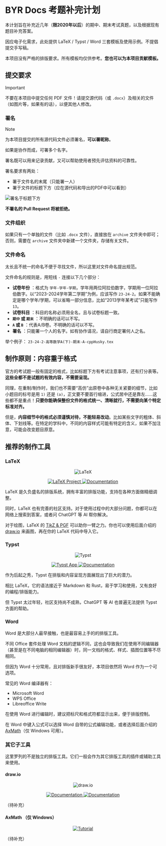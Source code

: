 # BYR Docs 考题补完计划

本计划旨在补充近几年（**限2020年以后**）的期中、期末考试真题，以及根据现有题目补充答案。

因应电子化需求，此处提供 LaTeX / Typst / Word 三套模板及使用示例。不提倡提交手写稿。

本项目没有严格的排版要求。所有模板均仅供参考。**您也可以为本项目贡献模板。**

## 提交要求

> [!IMPORTANT]
不要在本项目中提交任何 PDF 文件！请提交源代码（或 `.docx`）及相关的文件（如图片等，如果有的话），以便其他人修改。

### 署名

> [!NOTE]
> 为本项目提交的所有源代码文件必须署名，**可以署昵称**。
>
> 如果是协作而成，可署多个名字。

署名既可以用来记录贡献，又可以帮助使用者预先评估资料的可靠性。

署名要求有两处：

- 署于文件名的末尾（只能署一人）
- 署于文件的标题下方（应在源代码和导出的PDF中可以看到）

![署名于标题下方](https://i.ibb.co/zSx22sZ/Screenshot-20240625-095622.png)

**不署名的 Pull Request 将被拒绝。**

### 文件组织

如果只有一个单独的文件（比如 `.docx` 文件），直接放在 `archive` 文件夹中即可；否则，需要在 `archive` 文件夹中新建一个文件夹，存储有关文件。

### 文件命名

太长且不统一的命名不便于寻找文件，所以这里对文件命名提出规范。

文件命名的规则是，用短线 `-` 连接以下几个部分：

- **试卷年份** ：格式为 `学年-学年-学期`，学年用两位阿拉伯数字，学期用一位阿拉伯数字。以“2023-2024学年第二学期”为例，应该写作 `23-24-2`。如果不能确定是哪个学年/学期，可以省略一部分信息，比如“2013学年某考试”只能写作 `13`。
- **试卷科目** ：科目的名称必须用全名，且与试卷标题一致。
- **`期中` 或 `期末`** ：不明确的话可以不写。
- **`A` 或 `B`** ：代表A/B卷。不明确的话可以不写。
- **署名** ：只能署一个人的名字。如有协作请况，请自行商定署何人之名。

举个例子： `23-24-2-高等数学A(下)-期末-A-cppHusky.tex`

## 制作原则：内容重于格式

官方的考试题一般有固定的格式，比如标题下方有考试注意事项，还有打分表等。**这些全都不是试题的有效内容，不需要呈现。**

同理，在重制/制作时，我们也不需要“高仿”出原卷中各种无关紧要的细节，比如小题目的标号是用 `1)` 还是 `(a)`，正文要不要首行缩进，公式居中还是靠左……这些都不是重点！**只要你能确保整份文件的格式统一、清晰就行，不需要向某个特定标准对齐。**	

但是，**内容细节中的格式必须谨慎对待，不能轻易改动**。比如某些文字的粗体、斜体、下划线等。在特定的学科中，不同的内容样式可能有特定的含义，如果不加注意，可能会改变题目原意。

## 推荐的制作工具

### LaTeX

<p align="center">
	<a>
		<img alt="LaTeX" src="https://www.latex-project.org/img/latex-project-logo.svg">
	</a>
</p>

<p align="center">
	<a href="https://www.latex-project.org/">
		<img alt="LaTeX Project" src="https://img.shields.io/website?down_message=offline&label=LaTeX%20Project&up_color=007f7f&up_message=online&url=https%3a%2f%2fwww.latex-project.org"/>
	</a>
	<a href="https://www.overleaf.com/learn">
		<img alt="Documentation" src="https://img.shields.io/website?down_message=offline&label=overleaf%20docs&up_color=088742&up_message=online&url=https%3A%2F%2Fwww.overleaf.com/learn"/>
	</a>
</p>

LaTeX 是久负盛名的排版系统，拥有丰富的排版功能，支持在各种方面做精细调整。

同时，LaTeX 也有完善的社区支持。对于使用过程中的大部分问题，你都可以在网络上搜索到答案，或者问 ChatGPT 等 AI 帮你解决。

对于绘图，LaTeX 的 [TikZ & PGF](https://muug.ca/mirror/ctan/graphics/pgf/base/doc/pgfmanual.pdf) 可以助你一臂之力。你也可以使用后面介绍的 [draw.io](#drawio) 来画图，再在你的 LaTeX 代码中导入它。

### Typst

<p align="center">
	<a>
		<img alt="Typst" src="https://user-images.githubusercontent.com/17899797/226108480-722b770e-6313-40d7-84f2-26bebb55a281.png">
	</a>
</p>

<p align="center">
	<a href="https://typst.app/">
		<img alt="Typst App" src="https://img.shields.io/website?down_message=offline&label=typst.app&up_color=239dad&up_message=online&url=https%3A%2F%2Ftypst.app"/>
	</a>
	<a href="https://typst.app/docs/">
		<img alt="Documentation" src="https://img.shields.io/website?down_message=offline&label=Typst%20docs&up_color=007aff&up_message=online&url=https%3A%2F%2Ftypst.app%2Fdocs"/>
	</a>
</p>

作为后起之秀，Typst 在排版和内容呈现方面展现出了巨大的潜力。

相比 LaTeX，它的语法接近于 Markdown 和 Rust，易于学习和使用，又有良好的编程/排版能力。

但 Typst 太过年轻，社区支持尚不成熟，ChatGPT 等 AI 也普遍无法提供 Typst 方面的帮助。

### Word

Word 是大部分人最早接触，也是最容易上手的的排版工具。

不同 Office 套件处理 Word 文档的逻辑不同，这也会导致我们在使用不同编辑器（甚至是在不同电脑的相同编辑器）时，同一文档的格式、样式、插图位置等不尽相同。

但因为 Word 十分常用，且对排版新手很友好，本项目依然将 Word 作为一个可选项。

常见的 Word 编译器有：

- Microsoft Word
- WPS Office
- Libreoffice Write

在使用 Word 进行编辑时，建议把标尺和格式符都显示出来，便于排版控制。

在 Word 中键入公式可以选择 Word 自带的公式编辑功能，或者选择后面介绍的 [AxMath](#axmath-仅-windows)（仅 Windows 可用）。

### 其它子工具

这里罗列的不是独立的排版工具。它们一般会作为其它排版工具的插件或辅助工具来使用。

#### draw.io

<p align="center">
	<a>
		<img alt="draw.io" src="https://i.ibb.co/hYgzQ4R/svgviewer-png-output.png">
	</a>
</p>

<p align="center">
	<a href="https://www.drawio.com/">
		<img alt="Documentation" src="https://img.shields.io/website?down_message=offline&label=draw.io&up_color=f08604&up_message=online&url=https%3A%2F%2Fwww.drawio.com/"/>
	<a href="https://www.drawio.com/doc">
		<img alt="Documentation" src="https://img.shields.io/website?down_message=offline&label=draw.io%20docs&up_color=377cff&up_message=online&url=https%3A%2F%2Fwww.drawio.com/doc/"/>
	</a>
</p>

（待补充）

#### AxMath （仅 Windows）

<p align="center">
	<a href="https://space.bilibili.com/323841212/channel/series">
		<img alt="Tutorial" src="https://img.shields.io/website?down_message=offline&label=axmath%20tutorial&up_color=bb7769&up_message=online&url=https%3a%2f%2fspace.bilibili.com%2f323841212%2fchannel%2fseries">
	</a>
</p>

（待补充）
